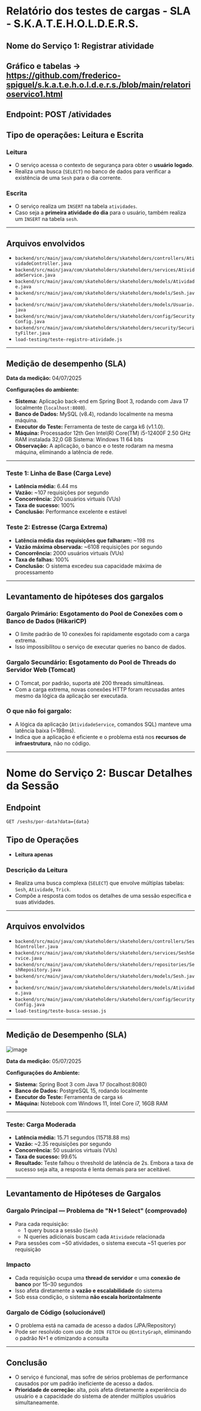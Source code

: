 # Relatório dos testes de cargas - SLA -  S.K.A.T.E.H.O.L.D.E.R.S.
## Nome do Serviço 1: Registrar atividade 
 ## Gráfico e tabelas -> https://github.com/frederico-spiguel/s.k.a.t.e.h.o.l.d.e.r.s./blob/main/relatorioservico1.html
## Endpoint: POST /atividades

## Tipo de operações: Leitura e Escrita

### Leitura
- O serviço acessa o contexto de segurança para obter o **usuário logado**.
- Realiza uma busca (`SELECT`) no banco de dados para verificar a existência de uma `Sesh` para o dia corrente.

### Escrita
- O serviço realiza um `INSERT` na tabela `atividades`.
- Caso seja a **primeira atividade do dia** para o usuário, também realiza um `INSERT` na tabela `sesh`.

---

## Arquivos envolvidos

- `backend/src/main/java/com/skateholders/skateholders/controllers/AtividadeController.java`
- `backend/src/main/java/com/skateholders/skateholders/services/AtividadeService.java`
- `backend/src/main/java/com/skateholders/skateholders/models/Atividade.java`
- `backend/src/main/java/com/skateholders/skateholders/models/Sesh.java`
- `backend/src/main/java/com/skateholders/skateholders/models/Usuario.java`
- `backend/src/main/java/com/skateholders/skateholders/config/SecurityConfig.java`
- `backend/src/main/java/com/skateholders/skateholders/security/SecurityFilter.java`
- `load-testing/teste-registro-atividade.js`

---

## Medição de desempenho (SLA)

**Data da medição:** 04/07/2025

**Configurações do ambiente:**
- **Sistema:** Aplicação back-end em Spring Boot 3, rodando com Java 17 localmente (`localhost:8080`).
- **Banco de Dados:** MySQL (v8.4), rodando localmente na mesma máquina.
- **Executor do Teste:** Ferramenta de teste de carga k6 (v1.1.0).
- **Máquina:** Processador	12th Gen Intel(R) Core(TM) i5-12400F   2.50 GHz RAM instalada	32,0 GB 
 Sistema: Windows 11 64 bits
- **Observação:** A aplicação, o banco e o teste rodaram na mesma máquina, eliminando a latência de rede.

---

### Teste 1: Linha de Base (Carga Leve)

- **Latência média:** 6.44 ms
- **Vazão:** ~107 requisições por segundo
- **Concorrência:** 200 usuários virtuais (VUs)
- **Taxa de sucesso:** 100%
- **Conclusão:** Performance excelente e estável

### Teste 2: Estresse (Carga Extrema)

- **Latência média das requisições que falharam:** ~198 ms
- **Vazão máxima observada:** ~6108 requisições por segundo
- **Concorrência:** 2000 usuários virtuais (VUs)
- **Taxa de falhas:** 100%
- **Conclusão:** O sistema excedeu sua capacidade máxima de processamento

---

## Levantamento de hipóteses dos gargalos

### Gargalo Primário: Esgotamento do Pool de Conexões com o Banco de Dados (HikariCP)
- O limite padrão de 10 conexões foi rapidamente esgotado com a carga extrema.
- Isso impossibilitou o serviço de executar queries no banco de dados.

### Gargalo Secundário: Esgotamento do Pool de Threads do Servidor Web (Tomcat)
- O Tomcat, por padrão, suporta até 200 threads simultâneas.
- Com a carga extrema, novas conexões HTTP foram recusadas antes mesmo da lógica da aplicação ser executada.

### O que **não** foi gargalo:
- A lógica da aplicação (`AtividadeService`, comandos SQL) manteve uma latência baixa (~198ms).
- Indica que a aplicação é eficiente e o problema está nos **recursos de infraestrutura**, não no código.


-----------------------------------------------------------------------------------------------------------------------------

 
# Nome do Serviço 2: Buscar Detalhes da Sessão

## Endpoint
`GET /seshs/por-data?data={data}`

## Tipo de Operações
- **Leitura apenas**

### Descrição da Leitura
- Realiza uma busca complexa (`SELECT`) que envolve múltiplas tabelas: `Sesh`, `Atividade`, `Trick`.
- Compõe a resposta com todos os detalhes de uma sessão específica e suas atividades.

---

## Arquivos envolvidos

- `backend/src/main/java/com/skateholders/skateholders/controllers/SeshController.java`
- `backend/src/main/java/com/skateholders/skateholders/services/SeshService.java`
- `backend/src/main/java/com/skateholders/skateholders/repositories/SeshRepository.java`
- `backend/src/main/java/com/skateholders/skateholders/models/Sesh.java`
- `backend/src/main/java/com/skateholders/skateholders/models/Atividade.java`
- `backend/src/main/java/com/skateholders/skateholders/config/SecurityConfig.java`
- `load-testing/teste-busca-sessao.js`

---

## Medição de Desempenho (SLA)

![image](https://github.com/user-attachments/assets/874b5c7a-8cc5-44e6-9d20-09e779175648)

**Data da medição:** 05/07/2025



**Configurações do Ambiente:**
- **Sistema:** Spring Boot 3 com Java 17 (localhost:8080)
- **Banco de Dados:** PostgreSQL 15, rodando localmente
- **Executor do Teste:** Ferramenta de carga `k6`
- **Máquina:** Notebook com Windows 11, Intel Core i7, 16GB RAM

---

### Teste: Carga Moderada

- **Latência média:** 15.71 segundos (15718.88 ms)
- **Vazão:** ~2.35 requisições por segundo
- **Concorrência:** 50 usuários virtuais (VUs)
- **Taxa de sucesso:** 99.6%
- **Resultado:** Teste falhou o threshold de latência de 2s. Embora a taxa de sucesso seja alta, a resposta é lenta demais para ser aceitável.

---

## Levantamento de Hipóteses de Gargalos

###  Gargalo Principal — Problema de "N+1 Select" (comprovado)
- Para cada requisição:
  - 1 query busca a sessão (`Sesh`)
  - N queries adicionais buscam cada `Atividade` relacionada
- Para sessões com ~50 atividades, o sistema executa ~51 queries por requisição

### Impacto
- Cada requisição ocupa uma **thread de servidor** e uma **conexão de banco** por 15–30 segundos
- Isso afeta diretamente a **vazão e escalabilidade** do sistema
- Sob essa condição, o sistema **não escala horizontalmente**

### Gargalo de Código (solucionável)
- O problema está na camada de acesso a dados (JPA/Repository)
- Pode ser resolvido com uso de `JOIN FETCH` ou `@EntityGraph`, eliminando o padrão N+1 e otimizando a consulta

---

## Conclusão

- O serviço é funcional, mas sofre de sérios problemas de performance causados por um padrão ineficiente de acesso a dados.
- **Prioridade de correção:** alta, pois afeta diretamente a experiência do usuário e a capacidade do sistema de atender múltiplos usuários simultaneamente.




